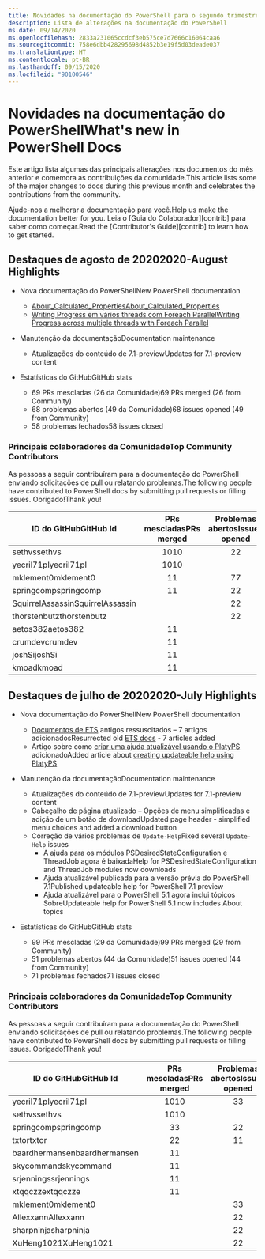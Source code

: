 ```yaml
---
title: Novidades na documentação do PowerShell para o segundo trimestre de 2020
description: Lista de alterações na documentação do PowerShell
ms.date: 09/14/2020
ms.openlocfilehash: 2833a231065ccdcf3eb575ce7d7666c16064caa6
ms.sourcegitcommit: 758e6dbb428295698d4852b3e19f5d03deade037
ms.translationtype: HT
ms.contentlocale: pt-BR
ms.lasthandoff: 09/15/2020
ms.locfileid: "90100546"
---
```

# <a name="whats-new-in-powershell-docs"></a><span data-ttu-id="59dda-103">Novidades na documentação do PowerShell</span><span class="sxs-lookup"><span data-stu-id="59dda-103">What's new in PowerShell Docs</span></span>

<span data-ttu-id="59dda-104">Este artigo lista algumas das principais alterações nos documentos do mês anterior e comemora as contribuições da comunidade.</span><span class="sxs-lookup"><span data-stu-id="59dda-104">This article lists some of the major changes to docs during this previous month and celebrates the contributions from the community.</span></span>

<span data-ttu-id="59dda-105">Ajude-nos a melhorar a documentação para você.</span><span class="sxs-lookup"><span data-stu-id="59dda-105">Help us make the documentation better for you.</span></span> <span data-ttu-id="59dda-106">Leia o [Guia do Colaborador][contrib] para saber como começar.</span><span class="sxs-lookup"><span data-stu-id="59dda-106">Read the [Contributor's Guide][contrib] to learn how to get started.</span></span>

## <a name="2020-august-highlights"></a><span data-ttu-id="59dda-107">Destaques de agosto de 2020</span><span class="sxs-lookup"><span data-stu-id="59dda-107">2020-August Highlights</span></span>

- <span data-ttu-id="59dda-108">Nova documentação do PowerShell</span><span class="sxs-lookup"><span data-stu-id="59dda-108">New PowerShell documentation</span></span>
  - [<span data-ttu-id="59dda-109">About_Calculated_Properties</span><span class="sxs-lookup"><span data-stu-id="59dda-109">About_Calculated_Properties</span></span>](/powershell/module/microsoft.powershell.core/about/about_calculated_properties)
  - [<span data-ttu-id="59dda-110">Writing Progress em vários threads com Foreach Parallel</span><span class="sxs-lookup"><span data-stu-id="59dda-110">Writing Progress across multiple threads with Foreach Parallel</span></span>](/powershell/scripting/learn/deep-dives/write-progress-across-multiple-threads)
- <span data-ttu-id="59dda-111">Manutenção da documentação</span><span class="sxs-lookup"><span data-stu-id="59dda-111">Documentation maintenance</span></span>
  - <span data-ttu-id="59dda-112">Atualizações do conteúdo de 7.1-preview</span><span class="sxs-lookup"><span data-stu-id="59dda-112">Updates for 7.1-preview content</span></span>

- <span data-ttu-id="59dda-113">Estatísticas do GitHub</span><span class="sxs-lookup"><span data-stu-id="59dda-113">GitHub stats</span></span>
  - <span data-ttu-id="59dda-114">69 PRs mescladas (26 da Comunidade)</span><span class="sxs-lookup"><span data-stu-id="59dda-114">69 PRs merged (26 from Community)</span></span>
  - <span data-ttu-id="59dda-115">68 problemas abertos (49 da Comunidade)</span><span class="sxs-lookup"><span data-stu-id="59dda-115">68 issues opened (49 from Community)</span></span>
  - <span data-ttu-id="59dda-116">58 problemas fechados</span><span class="sxs-lookup"><span data-stu-id="59dda-116">58 issues closed</span></span>

### <a name="top-community-contributors"></a><span data-ttu-id="59dda-117">Principais colaboradores da Comunidade</span><span class="sxs-lookup"><span data-stu-id="59dda-117">Top Community Contributors</span></span>

<span data-ttu-id="59dda-118">As pessoas a seguir contribuíram para a documentação do PowerShell enviando solicitações de pull ou relatando problemas.</span><span class="sxs-lookup"><span data-stu-id="59dda-118">The following people have contributed to PowerShell docs by submitting pull requests or filling issues.</span></span> <span data-ttu-id="59dda-119">Obrigado!</span><span class="sxs-lookup"><span data-stu-id="59dda-119">Thank you!</span></span>

|    <span data-ttu-id="59dda-120">ID do GitHub</span><span class="sxs-lookup"><span data-stu-id="59dda-120">GitHub Id</span></span>     | <span data-ttu-id="59dda-121">PRs mescladas</span><span class="sxs-lookup"><span data-stu-id="59dda-121">PRs merged</span></span> | <span data-ttu-id="59dda-122">Problemas abertos</span><span class="sxs-lookup"><span data-stu-id="59dda-122">Issues opened</span></span> |
| ---------------- | :--------: | :-----------: |
| <span data-ttu-id="59dda-123">sethvs</span><span class="sxs-lookup"><span data-stu-id="59dda-123">sethvs</span></span>           |     <span data-ttu-id="59dda-124">10</span><span class="sxs-lookup"><span data-stu-id="59dda-124">10</span></span>     |       <span data-ttu-id="59dda-125">2</span><span class="sxs-lookup"><span data-stu-id="59dda-125">2</span></span>       |
| <span data-ttu-id="59dda-126">yecril71pl</span><span class="sxs-lookup"><span data-stu-id="59dda-126">yecril71pl</span></span>       |     <span data-ttu-id="59dda-127">10</span><span class="sxs-lookup"><span data-stu-id="59dda-127">10</span></span>     |               |
| <span data-ttu-id="59dda-128">mklement0</span><span class="sxs-lookup"><span data-stu-id="59dda-128">mklement0</span></span>        |     <span data-ttu-id="59dda-129">1</span><span class="sxs-lookup"><span data-stu-id="59dda-129">1</span></span>      |       <span data-ttu-id="59dda-130">7</span><span class="sxs-lookup"><span data-stu-id="59dda-130">7</span></span>       |
| <span data-ttu-id="59dda-131">springcomp</span><span class="sxs-lookup"><span data-stu-id="59dda-131">springcomp</span></span>       |     <span data-ttu-id="59dda-132">1</span><span class="sxs-lookup"><span data-stu-id="59dda-132">1</span></span>      |       <span data-ttu-id="59dda-133">2</span><span class="sxs-lookup"><span data-stu-id="59dda-133">2</span></span>       |
| <span data-ttu-id="59dda-134">SquirrelAssassin</span><span class="sxs-lookup"><span data-stu-id="59dda-134">SquirrelAssassin</span></span> |            |       <span data-ttu-id="59dda-135">2</span><span class="sxs-lookup"><span data-stu-id="59dda-135">2</span></span>       |
| <span data-ttu-id="59dda-136">thorstenbutz</span><span class="sxs-lookup"><span data-stu-id="59dda-136">thorstenbutz</span></span>     |            |       <span data-ttu-id="59dda-137">2</span><span class="sxs-lookup"><span data-stu-id="59dda-137">2</span></span>       |
| <span data-ttu-id="59dda-138">aetos382</span><span class="sxs-lookup"><span data-stu-id="59dda-138">aetos382</span></span>         |     <span data-ttu-id="59dda-139">1</span><span class="sxs-lookup"><span data-stu-id="59dda-139">1</span></span>      |               |
| <span data-ttu-id="59dda-140">crumdev</span><span class="sxs-lookup"><span data-stu-id="59dda-140">crumdev</span></span>          |     <span data-ttu-id="59dda-141">1</span><span class="sxs-lookup"><span data-stu-id="59dda-141">1</span></span>      |               |
| <span data-ttu-id="59dda-142">joshSi</span><span class="sxs-lookup"><span data-stu-id="59dda-142">joshSi</span></span>           |     <span data-ttu-id="59dda-143">1</span><span class="sxs-lookup"><span data-stu-id="59dda-143">1</span></span>      |               |
| <span data-ttu-id="59dda-144">kmoad</span><span class="sxs-lookup"><span data-stu-id="59dda-144">kmoad</span></span>            |     <span data-ttu-id="59dda-145">1</span><span class="sxs-lookup"><span data-stu-id="59dda-145">1</span></span>      |               |

## <a name="2020-july-highlights"></a><span data-ttu-id="59dda-146">Destaques de julho de 2020</span><span class="sxs-lookup"><span data-stu-id="59dda-146">2020-July Highlights</span></span>

- <span data-ttu-id="59dda-147">Nova documentação do PowerShell</span><span class="sxs-lookup"><span data-stu-id="59dda-147">New PowerShell documentation</span></span>
  - <span data-ttu-id="59dda-148">[Documentos de ETS](/powershell/scripting/developer/ets/overview) antigos ressuscitados – 7 artigos adicionados</span><span class="sxs-lookup"><span data-stu-id="59dda-148">Resurrected old [ETS docs](/powershell/scripting/developer/ets/overview) - 7 articles added</span></span>
  - <span data-ttu-id="59dda-149">Artigo sobre como [criar uma ajuda atualizável usando o PlatyPS](/powershell/scripting/dev-cross-plat/create-help-using-platyps) adicionado</span><span class="sxs-lookup"><span data-stu-id="59dda-149">Added article about [creating updateable help using PlatyPS](/powershell/scripting/dev-cross-plat/create-help-using-platyps)</span></span>
- <span data-ttu-id="59dda-150">Manutenção da documentação</span><span class="sxs-lookup"><span data-stu-id="59dda-150">Documentation maintenance</span></span>
  - <span data-ttu-id="59dda-151">Atualizações do conteúdo de 7.1-preview</span><span class="sxs-lookup"><span data-stu-id="59dda-151">Updates for 7.1-preview content</span></span>
  - <span data-ttu-id="59dda-152">Cabeçalho de página atualizado – Opções de menu simplificadas e adição de um botão de download</span><span class="sxs-lookup"><span data-stu-id="59dda-152">Updated page header - simplified menu choices and added a download button</span></span>
  - <span data-ttu-id="59dda-153">Correção de vários problemas de `Update-Help`</span><span class="sxs-lookup"><span data-stu-id="59dda-153">Fixed several `Update-Help` issues</span></span>
    - <span data-ttu-id="59dda-154">A ajuda para os módulos PSDesiredStateConfiguration e ThreadJob agora é baixada</span><span class="sxs-lookup"><span data-stu-id="59dda-154">Help for PSDesiredStateConfiguration and ThreadJob modules now downloads</span></span>
    - <span data-ttu-id="59dda-155">Ajuda atualizável publicada para a versão prévia do PowerShell 7.1</span><span class="sxs-lookup"><span data-stu-id="59dda-155">Published updateable help for PowerShell 7.1 preview</span></span>
    - <span data-ttu-id="59dda-156">Ajuda atualizável para o PowerShell 5.1 agora inclui tópicos Sobre</span><span class="sxs-lookup"><span data-stu-id="59dda-156">Updateable help for PowerShell 5.1 now includes About topics</span></span>

- <span data-ttu-id="59dda-157">Estatísticas do GitHub</span><span class="sxs-lookup"><span data-stu-id="59dda-157">GitHub stats</span></span>
  - <span data-ttu-id="59dda-158">99 PRs mescladas (29 da Comunidade)</span><span class="sxs-lookup"><span data-stu-id="59dda-158">99 PRs merged (29 from Community)</span></span>
  - <span data-ttu-id="59dda-159">51 problemas abertos (44 da Comunidade)</span><span class="sxs-lookup"><span data-stu-id="59dda-159">51 issues opened (44 from Community)</span></span>
  - <span data-ttu-id="59dda-160">71 problemas fechados</span><span class="sxs-lookup"><span data-stu-id="59dda-160">71 issues closed</span></span>

### <a name="top-community-contributors"></a><span data-ttu-id="59dda-161">Principais colaboradores da Comunidade</span><span class="sxs-lookup"><span data-stu-id="59dda-161">Top Community Contributors</span></span>

<span data-ttu-id="59dda-162">As pessoas a seguir contribuíram para a documentação do PowerShell enviando solicitações de pull ou relatando problemas.</span><span class="sxs-lookup"><span data-stu-id="59dda-162">The following people have contributed to PowerShell docs by submitting pull requests or filling issues.</span></span> <span data-ttu-id="59dda-163">Obrigado!</span><span class="sxs-lookup"><span data-stu-id="59dda-163">Thank you!</span></span>

|   <span data-ttu-id="59dda-164">ID do GitHub</span><span class="sxs-lookup"><span data-stu-id="59dda-164">GitHub Id</span></span>    | <span data-ttu-id="59dda-165">PRs mescladas</span><span class="sxs-lookup"><span data-stu-id="59dda-165">PRs merged</span></span> | <span data-ttu-id="59dda-166">Problemas abertos</span><span class="sxs-lookup"><span data-stu-id="59dda-166">Issues opened</span></span> |
| -------------- | :--------: | :-----------: |
| <span data-ttu-id="59dda-167">yecril71pl</span><span class="sxs-lookup"><span data-stu-id="59dda-167">yecril71pl</span></span>     |     <span data-ttu-id="59dda-168">10</span><span class="sxs-lookup"><span data-stu-id="59dda-168">10</span></span>     |       <span data-ttu-id="59dda-169">3</span><span class="sxs-lookup"><span data-stu-id="59dda-169">3</span></span>       |
| <span data-ttu-id="59dda-170">sethvs</span><span class="sxs-lookup"><span data-stu-id="59dda-170">sethvs</span></span>         |     <span data-ttu-id="59dda-171">10</span><span class="sxs-lookup"><span data-stu-id="59dda-171">10</span></span>     |               |
| <span data-ttu-id="59dda-172">springcomp</span><span class="sxs-lookup"><span data-stu-id="59dda-172">springcomp</span></span>     |     <span data-ttu-id="59dda-173">3</span><span class="sxs-lookup"><span data-stu-id="59dda-173">3</span></span>      |       <span data-ttu-id="59dda-174">2</span><span class="sxs-lookup"><span data-stu-id="59dda-174">2</span></span>       |
| <span data-ttu-id="59dda-175">txtor</span><span class="sxs-lookup"><span data-stu-id="59dda-175">txtor</span></span>          |     <span data-ttu-id="59dda-176">2</span><span class="sxs-lookup"><span data-stu-id="59dda-176">2</span></span>      |       <span data-ttu-id="59dda-177">1</span><span class="sxs-lookup"><span data-stu-id="59dda-177">1</span></span>       |
| <span data-ttu-id="59dda-178">baardhermansen</span><span class="sxs-lookup"><span data-stu-id="59dda-178">baardhermansen</span></span> |     <span data-ttu-id="59dda-179">1</span><span class="sxs-lookup"><span data-stu-id="59dda-179">1</span></span>      |               |
| <span data-ttu-id="59dda-180">skycommand</span><span class="sxs-lookup"><span data-stu-id="59dda-180">skycommand</span></span>     |     <span data-ttu-id="59dda-181">1</span><span class="sxs-lookup"><span data-stu-id="59dda-181">1</span></span>      |               |
| <span data-ttu-id="59dda-182">srjennings</span><span class="sxs-lookup"><span data-stu-id="59dda-182">srjennings</span></span>     |     <span data-ttu-id="59dda-183">1</span><span class="sxs-lookup"><span data-stu-id="59dda-183">1</span></span>      |               |
| <span data-ttu-id="59dda-184">xtqqczze</span><span class="sxs-lookup"><span data-stu-id="59dda-184">xtqqczze</span></span>       |     <span data-ttu-id="59dda-185">1</span><span class="sxs-lookup"><span data-stu-id="59dda-185">1</span></span>      |               |
| <span data-ttu-id="59dda-186">mklement0</span><span class="sxs-lookup"><span data-stu-id="59dda-186">mklement0</span></span>      |            |       <span data-ttu-id="59dda-187">3</span><span class="sxs-lookup"><span data-stu-id="59dda-187">3</span></span>       |
| <span data-ttu-id="59dda-188">Allexxann</span><span class="sxs-lookup"><span data-stu-id="59dda-188">Allexxann</span></span>      |            |       <span data-ttu-id="59dda-189">2</span><span class="sxs-lookup"><span data-stu-id="59dda-189">2</span></span>       |
| <span data-ttu-id="59dda-190">sharpninja</span><span class="sxs-lookup"><span data-stu-id="59dda-190">sharpninja</span></span>     |            |       <span data-ttu-id="59dda-191">2</span><span class="sxs-lookup"><span data-stu-id="59dda-191">2</span></span>       |
| <span data-ttu-id="59dda-192">XuHeng1021</span><span class="sxs-lookup"><span data-stu-id="59dda-192">XuHeng1021</span></span>     |            |       <span data-ttu-id="59dda-193">2</span><span class="sxs-lookup"><span data-stu-id="59dda-193">2</span></span>       |

